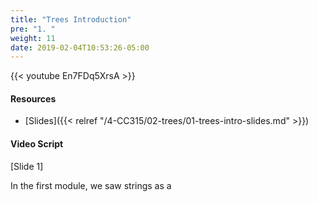 ```yaml
---
title: "Trees Introduction"
pre: "1. "
weight: 11
date: 2019-02-04T10:53:26-05:00
---
```


{{< youtube En7FDq5XrsA >}}

#### Resources
* [Slides]({{< relref "/4-CC315/02-trees/01-trees-intro-slides.md" >}})

#### Video Script

[Slide 1]

In the first module, we saw strings as a 